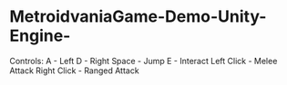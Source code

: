 # MetroidvaniaGame-Demo-Unity-Engine-
Controls:
A - Left
D - Right
Space - Jump
E - Interact
Left Click - Melee Attack
Right Click - Ranged Attack

